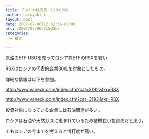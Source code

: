```yaml
---
title: アメリカ株売買　USOとRSX
author: hiroyuki_t
layout: post
date: 2007-07-06T12:52:56+00:00
url: /2007/07/06/215256/
categories:
  - 投資

---
```

<div class="section">
  <p>
    原油のETF USOを売ってロシア株ETFのRSXを買い
  </p>
  
  <p>
    RSXはロシアの代表的企業30社を対象としたもの。
  </p>
  
  <p>
  </p>
  
  <p>
    詳細な情報は以下を参照。
  </p>
  
  <p>
    <a href="http://www.vaneck.com/index.cfm?cat=3192&#038;tkr=RSX" target="_blank">http://www.vaneck.com/index.cfm?cat=3192&tkr=RSX</a>
  </p>
  
  <p>
    <a href="http://www.vaneck.com/index.cfm?cat=3193&#038;tkr=RSX" target="_blank">http://www.vaneck.com/index.cfm?cat=3193&tkr=RSX</a>
  </p>
  
  <p>
    投資対象になっている企業には石油関連が多い。
  </p>
  
  <p>
    ロシアは石油や天然ガスに恵まれているため結構良い投資先だと思う。
  </p>
  
  <p>
    でもロシアの今までを考えると博打度が高い。
  </p>
</div>